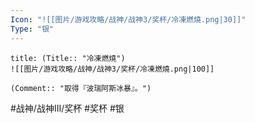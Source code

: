 ```yaml
---
Icon: "![[图片/游戏攻略/战神/战神3/奖杯/冷凍燃燒.png|30]]"
Type: "银"
---
```

```ad-common-silver-trophy
title: (Title:: "冷凍燃燒")
![[图片/游戏攻略/战神/战神3/奖杯/冷凍燃燒.png|100]]

(Comment:: "取得『波瑞阿斯冰暴』。")
```

#战神/战神III/奖杯 #奖杯 #银
